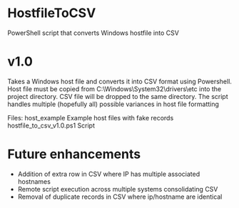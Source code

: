 # HostfileToCSV
PowerShell script that converts Windows hostfile into CSV 

# v1.0

Takes a Windows host file and converts it into CSV format using Powershell.
Host file must be copied from C:\Windows\System32\drivers\etc into the project directory.
CSV file will be dropped to the same directory.
The script handles multiple (hopefully all) possible variances in host file formatting

Files:
host_example              Example host files with fake records
hostfile_to_csv_v1.0.ps1       Script

# Future enhancements

- Addition of extra row in CSV where IP has multiple associated hostnames
- Remote script execution across multiple systems consolidating CSV
- Removal of duplicate records in CSV where ip/hostname are identical
